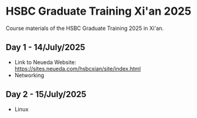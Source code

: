 # HSBC Graduate Training Xi'an 2025
Course materials of the HSBC Graduate Training 2025 in Xi'an.

## Day 1 - 14/July/2025
- Link to Neueda Website: https://sites.neueda.com/hsbcxian/site/index.html
- Networking

## Day 2 - 15/July/2025
- Linux

